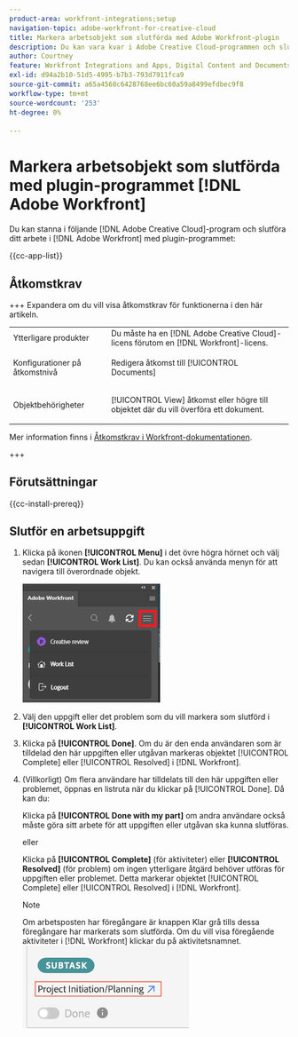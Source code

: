 ```yaml
---
product-area: workfront-integrations;setup
navigation-topic: adobe-workfront-for-creative-cloud
title: Markera arbetsobjekt som slutförda med Adobe Workfront-plugin
description: Du kan vara kvar i Adobe Creative Cloud-programmen och slutföra arbetet i Adobe Workfront utan problem.
author: Courtney
feature: Workfront Integrations and Apps, Digital Content and Documents
exl-id: d94a2b10-51d5-4995-b7b3-793d7911fca9
source-git-commit: a65a4568c6428768ee6bc60a59a8499efdbec9f8
workflow-type: tm+mt
source-wordcount: '253'
ht-degree: 0%

---
```


# Markera arbetsobjekt som slutförda med plugin-programmet [!DNL Adobe Workfront]

Du kan stanna i följande [!DNL Adobe Creative Cloud]-program och slutföra ditt arbete i [!DNL Adobe Workfront] med plugin-programmet:

{{cc-app-list}}

## Åtkomstkrav

+++ Expandera om du vill visa åtkomstkrav för funktionerna i den här artikeln.

<table style="table-layout:auto"> 
 <col> 
 <col> 
 <tbody> 
  <tr> 
   <!-- <td role="rowheader">[!DNL Adobe Workfront] package</td> 
   <td> <p>Any</p> </td> 
  </tr> 
  <tr data-mc-conditions=""> 
   <td role="rowheader">[!DNL Adobe Workfront] license</td> 
   <td> 
   <p>Standard</p>
   <p>Work or higher</p> </td> 
  </tr> 
  <tr> -->
   <td role="rowheader">Ytterligare produkter</td> 
   <td>Du måste ha en [!DNL Adobe Creative Cloud]-licens förutom en [!DNL Workfront]-licens.</td> 
  </tr> 
  <tr> 
   <td role="rowheader">Konfigurationer på åtkomstnivå</td> 
   <td> <p>Redigera åtkomst till [!UICONTROL Documents]</p> </td> 
  </tr> 
  <tr> 
   <td role="rowheader">Objektbehörigheter</td> 
   <td> <p>[!UICONTROL View] åtkomst eller högre till objektet där du vill överföra ett dokument.</p> </td> 
  </tr> 
 </tbody> 
</table>

Mer information finns i [Åtkomstkrav i Workfront-dokumentationen](/help/quicksilver/administration-and-setup/add-users/access-levels-and-object-permissions/access-level-requirements-in-documentation.md).


+++

## Förutsättningar

{{cc-install-prereq}}

## Slutför en arbetsuppgift

1. Klicka på ikonen **[!UICONTROL Menu]** i det övre högra hörnet och välj sedan **[!UICONTROL Work List]**. Du kan också använda menyn för att navigera till överordnade objekt.

   ![Återgå till arbetslistan](assets/go-back-to-work-list-350x314.png)

1. Välj den uppgift eller det problem som du vill markera som slutförd i **[!UICONTROL Work List]**.
1. Klicka på **[!UICONTROL Done]**.  Om du är den enda användaren som är tilldelad den här uppgiften eller utgåvan markeras objektet [!UICONTROL Complete] eller [!UICONTROL Resolved] i [!DNL Workfront].
1. (Villkorligt) Om flera användare har tilldelats till den här uppgiften eller problemet, öppnas en listruta när du klickar på [!UICONTROL Done]. Då kan du:

   Klicka på **[!UICONTROL Done with my part]** om andra användare också måste göra sitt arbete för att uppgiften eller utgåvan ska kunna slutföras.

   eller

   Klicka på **[!UICONTROL Complete]** (för aktiviteter) eller **[!UICONTROL Resolved]** (för problem) om ingen ytterligare åtgärd behöver utföras för uppgiften eller problemet. Detta markerar objektet [!UICONTROL Complete] eller [!UICONTROL Resolved] i [!DNL Workfront].

   >[!NOTE]
   >
   >Om arbetsposten har föregångare är knappen Klar grå tills dessa föregångare har markerats som slutförda. Om du vill visa föregående aktiviteter i [!DNL Workfront] klickar du på aktivitetsnamnet.
   >![Navigera till Workfront](assets/navigate-to-workfront.png)

<!-- I dont think we need this one ![Complete work](assets/complete-work-350x529.png) -->
